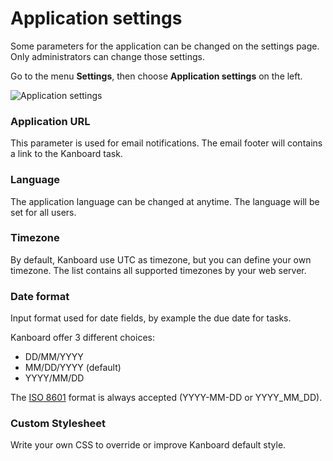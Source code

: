 Application settings
====================

Some parameters for the application can be changed on the settings page.
Only administrators can change those settings.

Go to the menu **Settings**, then choose **Application settings** on the left.

![Application settings](http://kanboard.net/screenshots/documentation/application-settings.png)

### Application URL

This parameter is used for email notifications.
The email footer will contains a link to the Kanboard task.

### Language

The application language can be changed at anytime.
The language will be set for all users.

### Timezone

By default, Kanboard use UTC as timezone, but you can define your own timezone.
The list contains all supported timezones by your web server.

### Date format

Input format used for date fields, by example the due date for tasks.

Kanboard offer 3 different choices:

- DD/MM/YYYY
- MM/DD/YYYY (default)
- YYYY/MM/DD

The [ISO 8601](http://en.wikipedia.org/wiki/ISO_8601) format is always accepted (YYYY-MM-DD or YYYY_MM_DD).

### Custom Stylesheet

Write your own CSS to override or improve Kanboard default style.

